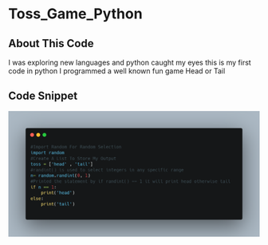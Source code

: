 # Toss_Game_Python

## About This Code

I was exploring new languages and python caught my eyes this is my first code in python I programmed a well known fun game Head or Tail

## Code Snippet

![My Toss Code](https://github.com/SaudZafeer/Toss_Game_Python/blob/5354b8b951756336da2b91f9b569032474be6c1d/images/carbon.png)

